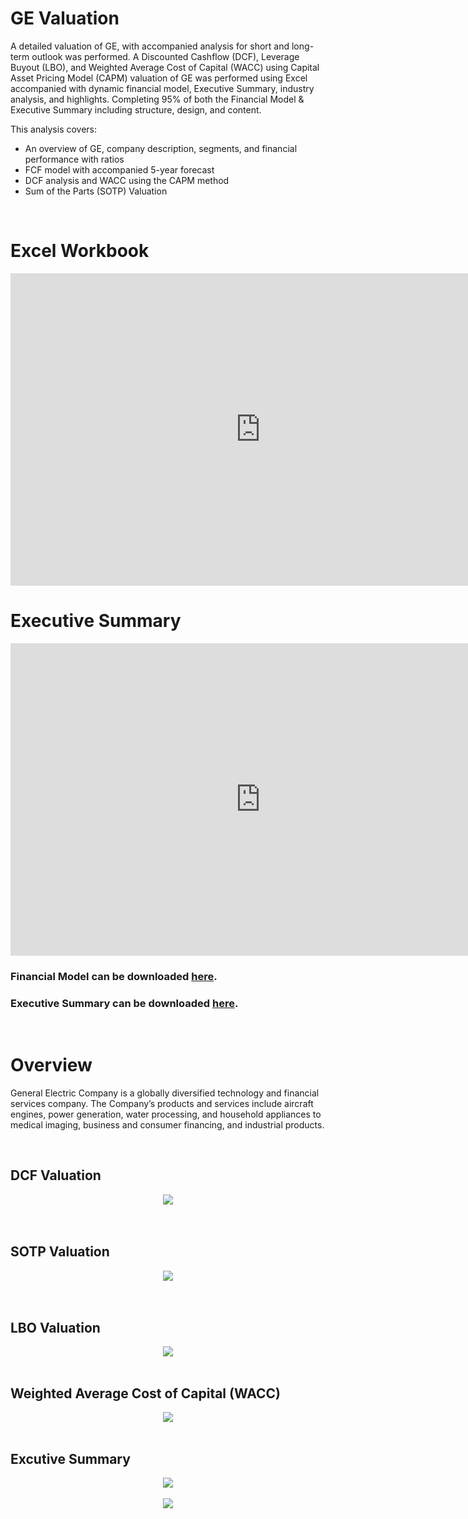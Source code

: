 # GE Valuation

A detailed valuation of GE, with accompanied analysis for short and long-term outlook was performed. A Discounted Cashflow (DCF), Leverage Buyout (LBO), and Weighted Average Cost of Capital (WACC) using Capital Asset Pricing Model (CAPM) valuation of GE was performed using Excel accompanied with dynamic financial model, Executive Summary, industry analysis, and highlights. Completing 95% of both the Financial Model & Executive Summary including structure, design, and content. 

This analysis covers:
* An overview of GE, company description, segments, and financial performance with ratios
* FCF model with accompanied 5-year forecast
* DCF analysis and WACC using the CAPM method
* Sum of the Parts (SOTP) Valuation

<br>

# Excel Workbook

<div align="center">
<iframe src="https://onedrive.live.com/embed?cid=A28B17A16AE813DC&resid=A28B17A16AE813DC%21764&authkey=AGsV443OoL38UmY&em=2" width="800" height="500" frameborder="0" scrolling="no"></iframe>
<br>
</div>
  
# Executive Summary

<div align="center">
<iframe src="https://onedrive.live.com/embed?cid=A28B17A16AE813DC&resid=A28B17A16AE813DC%21138&authkey=AMQWgdaFVSi1jmw&em=2" width="800" height="500" frameborder="0" scrolling="no"></iframe>
</div>

### Financial Model can be downloaded [here](https://github.com/kyle-w-brown/GE-Valuation/blob/master/GE_Valuation_Group-5.xlsx?raw=true).
### Executive Summary can be downloaded [here](https://github.com/kyle-w-brown/GE-Valuation/raw/master/GE_Memo_Group-5.pdf).

<br>

# Overview

General Electric Company is a globally diversified technology and financial services company. The Company’s products and services include aircraft engines, power generation, water processing, and household appliances to medical imaging, business and consumer financing, and industrial products.

<br>

## DCF Valuation

<div align="center">
  <img src="https://raw.githubusercontent.com/kyle-w-brown/GE-Valuation/master/Images/dcf.png"><br><br>
</div>

<br>

## SOTP Valuation

<div align="center">
  <img src="https://raw.githubusercontent.com/kyle-w-brown/GE-Valuation/master/Images/sotp.png"><br><br>
</div>

<br>

## LBO Valuation

<div align="center">
  <img src="https://raw.githubusercontent.com/kyle-w-brown/GE-Valuation/master/Images/lbo.png"><br><br>
</div>

## Weighted Average Cost of Capital (WACC)

<div align="center">
  <img src="https://raw.githubusercontent.com/kyle-w-brown/GE-Valuation/master/Images/wacc.png"><br><br>
</div>

## Excutive Summary

<div align="center">
  <img src="https://raw.githubusercontent.com/kyle-w-brown/GE-Valuation/master/Images/Memo-1.PNG"><br><br>
</div>


<div align="center">
  <img src="https://raw.githubusercontent.com/kyle-w-brown/GE-Valuation/master/Images/memo-2.PNG"><br><br>
</div>

